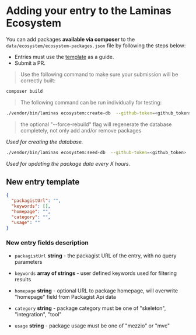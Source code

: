 # Adding your entry to the Laminas Ecosystem

You can add packages **available via composer** to the `data/ecosystem/ecosystem-packages.json` file by following the steps below:

- Entries must use the [template](#new-entry-template) as a guide.
- Submit a PR.

> Use the following command to make sure your submission will be correctly built:

```bash
composer build
```

> The following command can be run individually for testing:

```bash
./vendor/bin/laminas ecosystem:create-db  --github-token=<github_token> [--force-rebuild]
```

> the optional "--force-rebuild" flag will regenerate the database completely, not only add and/or remove packages

*Used for creating the database.*

```bash
./vendor/bin/laminas ecosystem:seed-db  --github-token=<github_token>
```

*Used for updating the package data every X hours.*

## New entry template

```json
{
  "packagistUrl": "",
  "keywords": [],
  "homepage": "",
  "category": "",
  "usage": ""
}
```

### New entry fields description

- `packagistUrl`
  **string** - the packagist URL of the entry, with no query parameters

- `keywords`
  **array of strings** - user defined keywords used for filtering results

- `homepage`
  **string** - optional URL to package homepage, will overwrite "homepage" field from Packagist Api data

- `category`
  **string** - package category must be one of "skeleton", "integration", "tool"

- `usage`
  **string** - package usage must be one of "mezzio" or "mvc"
